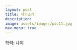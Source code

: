 ```yaml
---
layout: post
title: 자기소개
description: 
image: assets/images/pic11.jpg
nav-menu: true
---
```


학력: 나이
